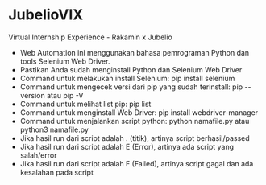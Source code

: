 # JubelioVIX
Virtual Internship Experience - Rakamin x Jubelio

- Web Automation ini menggunakan bahasa pemrograman Python dan tools Selenium Web Driver.
- Pastikan Anda sudah menginstall Python dan Selenium Web Driver
- Command untuk melakukan install Selenium: pip install selenium
- Command untuk mengecek versi dari pip yang sudah terinstall: pip --version atau pip -V
- Command untuk melihat list pip: pip list
- Command untuk menginstall Web Driver: pip install webdriver-manager
- Command untuk menjalankan script python: python namafile.py atau python3 namafile.py
- Jika hasil run dari script adalah . (titik), artinya script berhasil/passed
- Jika hasil run dari script adalah E (Error), artinya ada script yang salah/error
- Jika hasil run dari script adalah F (Failed), artinya script gagal dan ada kesalahan pada script
